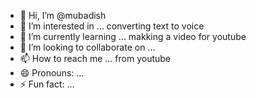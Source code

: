 - 👋 Hi, I’m @mubadish
- 👀 I’m interested in ... converting text to voice
- 🌱 I’m currently learning ... makking a video for youtube
- 💞️ I’m looking to collaborate on ...
- 📫 How to reach me ... from youtube
- 😄 Pronouns: ...
- ⚡ Fun fact: ...

<!---
mubadish/mubadish is a ✨ special ✨ repository because its `README.md` (this file) appears on your GitHub profile.
You can click the Preview link to take a look at your changes.
--->
